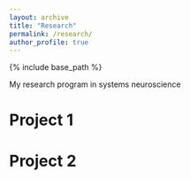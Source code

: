 ```yaml
---
layout: archive
title: "Research"
permalink: /research/
author_profile: true
---
```


{% include base_path %}

My research program in systems neuroscience 

Project 1
=====

Project 2
=====


